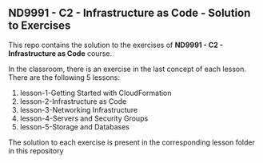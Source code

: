 ## ND9991 - C2 - Infrastructure as Code - Solution to Exercises
This repo contains the solution to the exercises of **ND9991 - C2 - Infrastructure as Code** course.

In the classroom, there is an exercise in the last concept of each lesson. There are the following 5 lessons:
1. lesson-1-Getting Started with CloudFormation
2. lesson-2-Infrastructure as Code
3. lesson-3-Networking Infrastructure
4. lesson-4-Servers and Security Groups
5. lesson-5-Storage and Databases

The solution to each exercise is present in the corresponding lesson folder in this repository 

